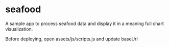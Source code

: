 # seafood

A sample app to process seafood data and display it in a meaning full chart visualization.

Before deploying, open assets/js/scripts.js and update baseUrl